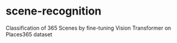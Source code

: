 # scene-recognition
Classification of 365 Scenes by fine-tuning Vision Transformer on Places365 dataset
